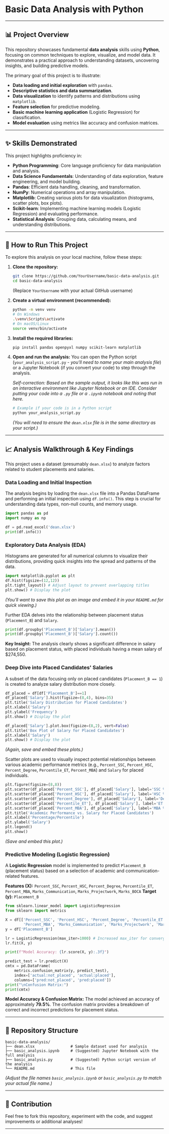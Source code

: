 # Basic Data Analysis with Python

---

## 📊 Project Overview

This repository showcases fundamental **data analysis** skills using **Python**, focusing on common techniques to explore, visualize, and model data. It demonstrates a practical approach to understanding datasets, uncovering insights, and building predictive models.

The primary goal of this project is to illustrate:

* **Data loading and initial exploration** with `pandas`.
* **Descriptive statistics and data summarization**.
* **Data visualization** to identify patterns and distributions using `matplotlib`.
* **Feature selection** for predictive modeling.
* **Basic machine learning application** (Logistic Regression) for classification.
* **Model evaluation** using metrics like accuracy and confusion matrices.

---

## ✨ Skills Demonstrated

This project highlights proficiency in:

* **Python Programming**: Core language proficiency for data manipulation and analysis.
* **Data Science Fundamentals**: Understanding of data exploration, feature engineering, and model building.
* **Pandas**: Efficient data handling, cleaning, and transformation.
* **NumPy**: Numerical operations and array manipulation.
* **Matplotlib**: Creating various plots for data visualization (histograms, scatter plots, box plots).
* **Scikit-learn**: Implementing machine learning models (Logistic Regression) and evaluating performance.
* **Statistical Analysis**: Grouping data, calculating means, and understanding distributions.

---

## 🚀 How to Run This Project

To explore this analysis on your local machine, follow these steps:

1.  **Clone the repository:**
    ```bash
    git clone https://github.com/YourUsername/basic-data-analysis.git
    cd basic-data-analysis
    ```
    (Replace `YourUsername` with your actual GitHub username)

2.  **Create a virtual environment (recommended):**
    ```bash
    python -m venv venv
    # On Windows
    .\venv\Scripts\activate
    # On macOS/Linux
    source venv/bin/activate
    ```

3.  **Install the required libraries:**
    ```bash
    pip install pandas openpyxl numpy scikit-learn matplotlib
    ```

4.  **Open and run the analysis:**
    You can open the Python script (`your_analysis_script.py` - *you'll need to name your main analysis file*) or a Jupyter Notebook (if you convert your code) to step through the analysis.

    *Self-correction: Based on the sample output, it looks like this was run in an interactive environment like Jupyter Notebook or an IDE. Consider putting your code into a `.py` file or a `.ipynb` notebook and noting that here.*

    ```python
    # Example if your code is in a Python script
    python your_analysis_script.py
    ```
    *(You will need to ensure the `dean.xlsx` file is in the same directory as your script.)*

---

## 📈 Analysis Walkthrough & Key Findings

This project uses a dataset (presumably `dean.xlsx`) to analyze factors related to student placements and salaries.

### Data Loading and Initial Inspection

The analysis begins by loading the `dean.xlsx` file into a Pandas DataFrame and performing an initial inspection using `df.info()`. This step is crucial for understanding data types, non-null counts, and memory usage.

```python
import pandas as pd
import numpy as np

df = pd.read_excel('dean.xlsx')
print(df.info())
```

### Exploratory Data Analysis (EDA)

Histograms are generated for all numerical columns to visualize their distributions, providing quick insights into the spread and patterns of the data.

```python
import matplotlib.pyplot as plt
df.hist(figsize=(12,12))
plt.tight_layout() # Adjust layout to prevent overlapping titles
plt.show() # Display the plot
```
*(You'll want to save this plot as an image and embed it in your `README.md` for quick viewing.)*

Further EDA delves into the relationship between placement status (`Placement_B`) and `Salary`.

```python
print(df.groupby('Placement_B')['Salary'].mean())
print(df.groupby('Placement_B')['Salary'].count())
```
**Key Insight:** The analysis clearly shows a significant difference in salary based on placement status, with placed individuals having a mean salary of $274,550.

### Deep Dive into Placed Candidates' Salaries

A subset of the data focusing only on placed candidates (`Placement_B == 1`) is created to analyze salary distribution more closely.

```python
df_placed = df[df['Placement_B']==1]
df_placed['Salary'].hist(figsize=(8,4), bins=35)
plt.title('Salary Distribution for Placed Candidates')
plt.xlabel('Salary')
plt.ylabel('Frequency')
plt.show() # Display the plot

df_placed['Salary'].plot.box(figsize=(8,2), vert=False)
plt.title('Box Plot of Salary for Placed Candidates')
plt.xlabel('Salary')
plt.show() # Display the plot
```
*(Again, save and embed these plots.)*

Scatter plots are used to visually inspect potential relationships between various academic performance metrics (e.g., `Percent_SSC`, `Percent_HSC`, `Percent_Degree`, `Percentile_ET`, `Percent_MBA`) and `Salary` for placed individuals.

```python
plt.figure(figsize=(8,8))
plt.scatter(df_placed['Percent_SSC'], df_placed['Salary'], label='SSC %')
plt.scatter(df_placed['Percent_HSC'], df_placed['Salary'], label='HSC %')
plt.scatter(df_placed['Percent_Degree'], df_placed['Salary'], label='Degree %')
plt.scatter(df_placed['Percentile_ET'], df_placed['Salary'], label='ET Percentile')
plt.scatter(df_placed['Percent_MBA'], df_placed['Salary'], label='MBA %')
plt.title('Academic Performance vs. Salary for Placed Candidates')
plt.xlabel('Percentage/Percentile')
plt.ylabel('Salary')
plt.legend()
plt.show()
```
*(Save and embed this plot.)*

### Predictive Modeling (Logistic Regression)

A **Logistic Regression** model is implemented to predict `Placement_B` (placement status) based on a selection of academic and communication-related features.

**Features (X):** `Percent_SSC`, `Percent_HSC`, `Percent_Degree`, `Percentile_ET`, `Percent_MBA`, `Marks_Communication`, `Marks_Projectwork`, `Marks_BOCA`
**Target (y):** `Placement_B`

```python
from sklearn.linear_model import LogisticRegression
from sklearn import metrics

X = df[['Percent_SSC', 'Percent_HSC', 'Percent_Degree', 'Percentile_ET',
        'Percent_MBA', 'Marks_Communication', 'Marks_Projectwork', 'Marks_BOCA']]
y = df['Placement_B']

lr = LogisticRegression(max_iter=1000) # Increased max_iter for convergence
lr.fit(X, y)

print(f"Model Accuracy: {lr.score(X, y):.3f}")

predict_test = lr.predict(X)
cmtx = pd.DataFrame(
    metrics.confusion_matrix(y, predict_test),
    index=['actual:not_placed', 'actual:placed'],
    columns=['pred:not_placed', 'pred:placed'])
print("\nConfusion Matrix:")
print(cmtx)
```

**Model Accuracy & Confusion Matrix:** The model achieved an accuracy of approximately **79.5%**. The confusion matrix provides a breakdown of correct and incorrect predictions for placement status.

---

## 📂 Repository Structure

```
basic-data-analysis/
├── dean.xlsx                # Sample dataset used for analysis
├── basic_analysis.ipynb     # (Suggested) Jupyter Notebook with the full analysis
├── basic_analysis.py        # (Suggested) Python script version of the analysis
└── README.md                # This file
```
*(Adjust the file names `basic_analysis.ipynb` or `basic_analysis.py` to match your actual file name.)*

---

## 🤝 Contribution

Feel free to fork this repository, experiment with the code, and suggest improvements or additional analyses!

---

